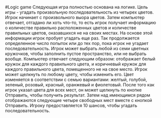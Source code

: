 #Logic game
Следующая игра полностью основана на логике. Цель игры - угадать произвольную последовательность из четырех цветов. Игрок начинает с произвольного выора цветов. Затем компьютер отвечает, отгадано ли хоть что-то, то есть игрок получает информацию о количестве правильно расположенных цветов и количестве правильных цветов, оказавшихся не на своих местах. На основе этой информации игрок пробует угадать еще раз. Так продолжается определенное число попыток или до тех пор, пока игрок не угадает последовательность. 
Игрок может выбрать любой из семи цветных кружочков, чтобы заполнить пустое пространство, или не выбрать вообще. Компьютер отвечает следующим образом: отображает белый кружок для каждого правильного цвета, и коричневый кружок для каждого правильного цвета, помещенного не на свое место.
Игрок может щелкнуть по любому цвету, чтобы изменить его. Цвет изменяется в соответствии с семью вариантами: желтый, голубой, зеленый, розовый, красный, оранжевый и фиолетовый.
После того как игрок указал цвета для всех мест, он может щелкнуть по кнопке Отправить, чтобы получить результат. Затем над имеющимся рядом отображаются следующие четыре свободных мест вместе с кнопкой Отправить. Игроку предоставляется 10 шансов, чтобы угадать последовательность. 
